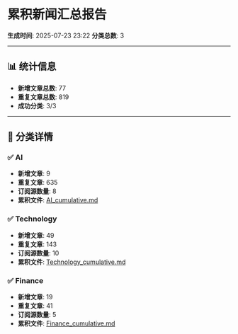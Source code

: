 # 累积新闻汇总报告

**生成时间**: 2025-07-23 23:22
**分类总数**: 3

---

## 📊 统计信息

- **新增文章总数**: 77
- **重复文章总数**: 819
- **成功分类**: 3/3

---

## 📂 分类详情

### ✅ AI
- **新增文章**: 9
- **重复文章**: 635
- **订阅源数量**: 8
- **累积文件**: [AI_cumulative.md](./AI_cumulative.md)

### ✅ Technology
- **新增文章**: 49
- **重复文章**: 143
- **订阅源数量**: 10
- **累积文件**: [Technology_cumulative.md](./Technology_cumulative.md)

### ✅ Finance
- **新增文章**: 19
- **重复文章**: 41
- **订阅源数量**: 5
- **累积文件**: [Finance_cumulative.md](./Finance_cumulative.md)
